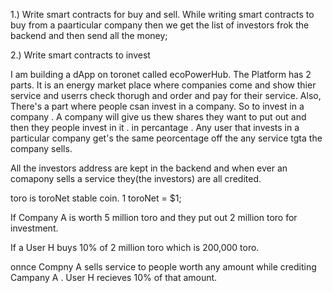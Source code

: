 1.) Write smart contracts for buy and sell.
While writing smart contracts to buy from a paarticular company then we get the list of investors 
frok the backend and then send all the money;

2.) Write smart contracts to invest 




I am building a dApp on toronet called ecoPowerHub. The Platform has 2 parts.
It is an energy market place where companies come and show thier service and userrs check thorugh and order and pay for their service. 
Also, There's a part where people csan invest in a company. So to invest in a company . A company will give us thew shares they want to put out and then they people invest in it . in percantage . Any user that invests in  a  particular company get's the same peorcentage off the any service tgta the company sells.

All the investors address are kept in the backend and when ever an comapony sells a service they(the investors) are all credited.

toro is toroNet stable coin. 1 toroNet = $1;

If Company A is worth 5 million toro
and they put out 2 million toro for investment.

If  a User H buys 10% of 2 million toro which is 200,000 toro.

onnce Compny A sells service to people worth any amount while crediting Campany A . User H recieves 10% of that amount.
